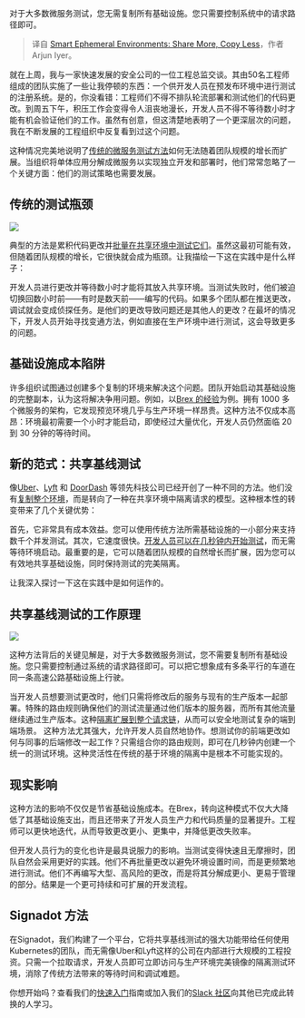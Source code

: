 
<!--
title: 智能短暂环境：多分享，少复制
cover: https://cdn.thenewstack.io/media/2025/01/f03d8ac1-testing12.png
-->

对于大多数微服务测试，您无需复制所有基础设施。您只需要控制系统中的请求路径即可。

> 译自 [Smart Ephemeral Environments: Share More, Copy Less](https://thenewstack.io/smart-ephemeral-environments-share-more-copy-less/)，作者 Arjun Iyer。

就在上周，我与一家快速发展的安全公司的一位工程总监交谈。其由50名工程师组成的团队实施了一些让我停顿的东西：一个供开发人员在预发布环境中进行测试的注册系统。是的，你没看错：工程师们不得不排队轮流部署和测试他们的代码更改。到周五下午，积压工作会变得令人沮丧地漫长，开发人员不得不等待数小时才能有机会验证他们的工作。虽然有创意，但这清楚地表明了一个更深层次的问题，我在不断发展的工程组织中反复看到过这个问题。

这种情况完美地说明了[传统的微服务测试方法](https://thenewstack.io/we-need-a-new-approach-to-testing-microservices/)如何无法随着团队规模的增长而扩展。当组织将单体应用分解成微服务以实现独立开发和部署时，他们常常忽略了一个关键方面：他们的测试策略也需要发展。

## 传统的测试瓶颈

![](https://cdn.thenewstack.io/media/2025/01/b29469d4-image1-1024x458.png)

典型的方法是累积代码更改并[批量在共享环境中测试它们](https://thenewstack.io/why-environment-replication-doesnt-work-for-microservices-testing/)。虽然这最初可能有效，但随着团队规模的增长，它很快就会成为瓶颈。让我描绘一下这在实践中是什么样子：

开发人员进行更改并等待数小时才能将其放入共享环境。当测试失败时，他们被迫切换回数小时前——有时是数天前——编写的代码。如果多个团队都在推送更改，调试就会变成侦探任务。是他们的更改导致问题还是其他人的更改？在最坏的情况下，开发人员开始寻找变通方法，例如直接在生产环境中进行测试，这会导致更多的问题。

## 基础设施成本陷阱

许多组织试图通过创建多个复制的环境来解决这个问题。团队开始启动其基础设施的完整副本，认为这将解决争用问题。例如，以[Brex 的经验](https://www.signadot.com/blog/how-brex-transformed-developer-experience-and-slashed-infrastructure-costs-with-signadot)为例。拥有 1000 多个微服务的架构，它发现预览环境几乎与生产环境一样昂贵。这种方法不仅成本高昂：环境最初需要一个小时才能启动，即使经过大量优化，开发人员仍然面临 20 到 30 分钟的等待时间。

## 新的范式：共享基线测试

像[Uber](https://www.uber.com/blog/simplifying-developer-testing-through-slate/)、[Lyft](https://eng.lyft.com/scaling-productivity-on-microservices-at-lyft-part-3-extending-our-envoy-mesh-with-staging-fdaafafca82f) 和 [DoorDash](https://careersatdoordash.com/blog/fast-feedback-loop-for-kubernetes-product-development-in-a-production-environment/) 等领先科技公司已经开创了一种不同的方法。他们没有[复制整个环境](https://thenewstack.io/why-duplicating-environments-for-microservices-backfires/)，而是转向了一种在共享环境中隔离请求的模型。这种根本性的转变带来了几个关键优势：

首先，它非常具有成本效益。您可以使用传统方法所需基础设施的一小部分来支持数千个并发测试。其次，它速度很快。[开发人员可以在几秒钟内开始测试](https://thenewstack.io/is-the-testing-pyramid-broken/)，而无需等待环境启动。最重要的是，它可以随着团队规模的自然增长而扩展，因为您可以有效地共享基础设施，同时保持测试的完美隔离。

让我深入探讨一下这在实践中是如何运作的。

## 共享基线测试的工作原理

![](https://cdn.thenewstack.io/media/2025/01/50b32840-image2-1024x556.png)

这种方法背后的关键见解是，对于大多数微服务测试，您不需要复制所有基础设施。您只需要控制通过系统的请求路径即可。可以把它想象成有多条平行的车道在同一条高速公路基础设施上行驶。

当开发人员想要测试更改时，他们只需将修改后的服务与现有的生产版本一起部署。特殊的路由规则确保他们的测试流量通过他们版本的服务器，而所有其他流量继续通过生产版本。这种[隔离扩展到整个请求链](https://thenewstack.io/shifting-testing-left-the-request-isolation-solution/)，从而可以安全地测试复杂的端到端场景。
这种方法尤其强大，允许开发人员自然地协作。想测试你的前端更改如何与同事的后端修改一起工作？只需组合你的路由规则，即可在几秒钟内创建一个统一的测试环境。这种灵活性在传统的基于环境的隔离中是根本不可能实现的。

## 现实影响

这种方法的影响不仅仅是节省基础设施成本。在Brex，转向这种模式不仅大大降低了其基础设施支出，而且还带来了开发人员生产力和代码质量的显著提升。工程师可以更快地迭代，从而导致更改更小、更集中，并降低更改失败率。

但开发人员行为的变化也许是最具说服力的影响。当测试变得快速且无摩擦时，团队自然会采用更好的实践。他们不再批量更改以避免环境设置时间，而是更频繁地进行测试。他们不再编写大型、高风险的更改，而是将其分解成更小、更易于管理的部分。结果是一个更可持续和可扩展的开发流程。

## Signadot 方法

在Signadot，我们构建了一个平台，它将共享基线测试的强大功能带给任何使用Kubernetes的团队，而无需像Uber和Lyft这样的公司在内部进行大规模的工程投资。只需一个拉取请求，开发人员即可立即访问与生产环境完美镜像的隔离测试环境，消除了传统方法带来的等待时间和调试难题。

你想开始吗？查看我们的[快速入门](https://www.signadot.com/docs/tutorials/quickstart/first-sandbox)指南或加入我们的[Slack 社区](https://signadotcommunity.slack.com/join/shared_invite/zt-1estxm8pv-qfiaNfiFFCaW~eUlXsVoEQ#/shared-invite/email)向其他已完成此转换的人学习。
